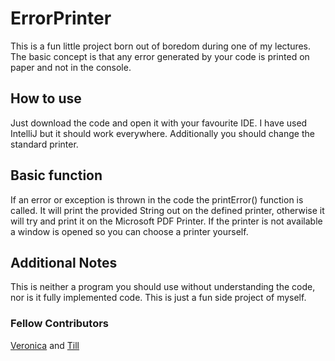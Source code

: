# ErrorPrinter
This is a fun little project born out of boredom during one of my lectures. The basic concept is that any error generated by your code is printed on paper and not in the console.

## How to use
Just download the code and open it with your favourite IDE. I have used IntelliJ but it should work everywhere.
Additionally you should change the standard printer.

## Basic function
If an error or exception is thrown in the code the printError() function is called. It will print the provided String out on the defined printer, otherwise it will try and print it on the Microsoft PDF Printer.
If the printer is not available a window is opened so you can choose a printer yourself.

## Additional Notes
This is neither a program you should use without understanding the code, nor is it fully implemented code. This is just a fun side project of myself.

### Fellow Contributors
[Veronica](https://github.com/verobuckina) and
[Till](https://github.com/danpotsdam)
